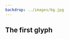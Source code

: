 ```yaml
---
backdrop: ../images/bg.jpg
---
```


## The first glyph

<Item id="10"/>

<Page url="11" instructions="Consulting your guidebook, you're surprised to see an exact match: this glyph means 'jaguar'." action="Continue" condition="10" />
